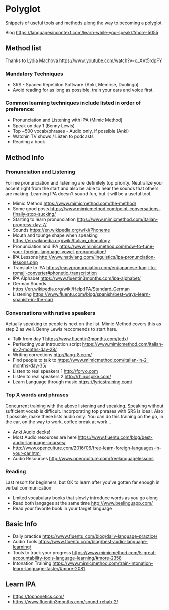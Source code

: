 # Polyglot
Snippets of useful tools and methods along the way to becoming a polyglot

Blog https://languagesincontext.com/learn-while-you-speak/#more-5055

## Method list
Thanks to Lýdia Machová https://www.youtube.com/watch?v=o_XVt5rdpFY

### Mandatory Techniques
- SRS - Spaced Repetiiton Software (Anki, Memrise, Duolingo)
- Avoid reading for as long as possible, train your ears and voice first.

### Common learning techniques include listed in order of preference:
- Pronunciation and Listening with IPA (Mimic Method)
- Speak on day 1 (Benny Lewis)
- Top ~500 vocab/phrases - Audio only, if possible (Anki)
- Watchin TV shows / Listen to podcasts
- Reading a book

## Method Info

### Pronunciation and Listening
For me pronunciation and listening are definitely top priority. Neutralize your accent right from the start and also be able to hear the sounds that others are making. Learning IPA doesn't sound fun, but it will be a useful tool.

- Mimic Method https://www.mimicmethod.com/the-method/
- Some good posts https://www.mimicmethod.com/point-conversations-finally-stop-sucking/
- Starting to learn pronunciation https://www.mimicmethod.com/italian-progress-day-7/
- Sounds https://en.wikipedia.org/wiki/Phoneme
- Mouth and tounge shape when speaking https://en.wikipedia.org/wiki/Italian_phonology
- Pronunciation and IPA https://www.mimicmethod.com/how-to-tune-your-foreign-language-vowel-pronunciation/
- IPA Lessons http://www.nativlang.com/linguistics/ipa-pronunciation-lessons.php
- Translate to IPA https://easypronunciation.com/en/japanese-kanji-to-romaji-converter#phonetic_transcription
- IPA Alphabet https://www.fluentin3months.com/ipa-alphabet/
- German Sounds https://en.wikipedia.org/wiki/Help:IPA/Standard_German
- Listening https://www.fluentu.com/blog/spanish/best-ways-learn-spanish-in-the-car/

### Conversations with native speakers
Actually speaking to people is next on the list. Mimic Method covers this as step 2 as well. Benny Lewis reccomends to start here.

- Talk from day 1 https://www.fluentin3months.com/tedx/
- Perfecting your introuction script https://www.mimicmethod.com/italian-in-2-months-day-28/
- Writing corrections http://lang-8.com/
- Find people to talk to https://www.mimicmethod.com/italian-in-2-months-day-35/
- Listen to real speakers 1 http://forvo.com
- Listen to real speakers 2 http://rhinospike.com/
- Learn Language through music https://lyricstraining.com/

### Top X words and phrases
Concurrent training with the above listening and speaking. Speaking without sufficient vocab is difficult. Incorporating top phrases with SRS is ideal. Also if possible, make these lists audio only. You can do this training on the go, in the car, on the way to work, coffee break at work...

- Anki Audio decks! 
- Most Audio resources are here https://www.fluentu.com/blog/best-audio-language-courses/
- http://www.openculture.com/2016/06/free-learn-foreign-languages-in-your-car.html
- Audio Resources http://www.openculture.com/freelanguagelessons

### Reading
Last resort for beginners, but OK to learn after you've gotten far enough in verbal communication

- Lmited vocabulary books that slowly introduce words as you go along
- Read both langages at the same time http://www.beelinguapp.com/
- Read your favorite book in your target language

## Basic Info

- Daily practice https://www.fluentu.com/blog/daily-language-practice/
- Audio Tools https://www.fluentu.com/blog/best-audio-language-learning/
- Tools to track your progress https://www.mimicmethod.com/5-great-accountability-tools-language-learning/#more-2358
- Intonation Training https://www.mimicmethod.com/train-intonation-learn-language-faster/#more-2081

## Learn IPA

- https://tophonetics.com/
- https://www.fluentin3months.com/sound-rehab-2/


